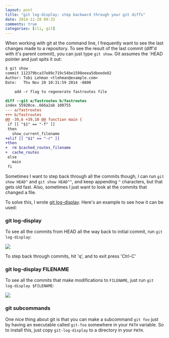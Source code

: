 ```yaml
---
layout: post
title: "git log-display: step backward through your git diffs"
date: 2014-11-28 09:33
comments: true
categories: [cli, git]
---
```


When working with git at the command line, I frequently want to see the last changes made to a repository. To see the result of the last commit (diff'd with it's parent commit), you can just type `git show`. Git assumes the `HEAD pointer and just spits it out:

``` diff
$ git show
commit 112379bca37e89c719c54be1598eeea5dbeede82
Author: Tobi Lehman <tlehman@example.com>
Date:   Thu Nov 20 10:31:59 2014 -0800

    add -r flag to regenerate fastroutes file

diff --git a/fastroutes b/fastroutes
index 55920ce..666a2ab 100755
--- a/fastroutes
+++ b/fastroutes
@@ -39,6 +39,10 @@ function main {
 if [[ "$1" == "-f" ]]
 then
   show_current_filename
+elif [[ "$1" == "-r" ]]
+then
+  rm $cached_routes_filename
+  cache_routes
 else
   main
 fi
```

Sometimes I want to step back through all the commits though, I can run `git show HEAD^` and `git show HEAD^^`, and keep appending `^` characters, but that gets old fast. Also, sometimes I just want to look at the commits that changed a file.

To solve this, I wrote [git log-display](https://github.com/tlehman/bin/blob/master/git-log-display). Here's an example to see how it can be used:

### git log-display

To see all the commits from HEAD all the way back to initial commit, run `git log-display`:

<img src="/images/blogimg/git-log-display.gif">

To step back through commits, hit 'q', and to exit press 'Ctrl-C'

### git log-display FILENAME

To see all the commits that make modifications to `FILENAME`, just run `git log-display $FILENAME`:

<img src="/images/blogimg/git-log-display-filename.gif">

### git subcommands

One nice thing about git is that you can make a subcommand `git foo` just by having an executable called `git-foo` somewhere in your `PATH` variable. So to install this, just copy `git-log-display` to a directory in your `PATH`. 


